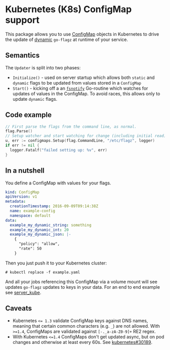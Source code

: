 # Kubernetes (K8s) ConfigMap support

This package allows you to use [ConfigMap](http://kubernetes.io/docs/user-guide/configmap/) objects in Kubernetes to 
drive the update of [dynamic](https://github.com/ldemailly/go-flagz/#dynamic-json-flag-with-a-validator-and-notifier) `go-flagz` at runtime of your service.

## Semantics

The `Updater` is split into two phases:
 
 * `Initialize()` - used on server startup which allows both `static` and `dynamic` flags to be updated from values
    stored in a `ConfigMap` 
 * `Start()` - kicking off a an [`fsnotify`](https://github.com/fsnotify/fsnotify) Go-routine which watches for updates 
   of values in the ConfigMap. To avoid races, this allows only to update `dynamic` flags.
   
## Code example

```go
// First parse the flags from the command line, as normal.
flag.Parse()
// Setup watcher and start watching for change (including initial read)
u, err := configmaps.Setup(flag.CommandLine, "/etc/flagz", logger)
if err != nil {
  logger.Fatalf("failed setting up: %v", err)
}
```

## In a nutshell

You define a ConfigMap with values for your flags.

```yaml
kind: ConfigMap
apiVersion: v1
metadata:
  creationTimestamp: 2016-09-09T09:14:38Z
  name: example-config
  namespace: default
data:
  example_my_dynamic_string: something
  example_my_dynamic_int: 20
  example_my_dynamic_json: |-
    {
      "policy": "allow",
      "rate": 50
    }
```

Then you just push it to your Kubernetes cluster:

```
# kubectl replace -f example.yaml
```

And all your jobs referencing this ConfigMap via a volume mount will see updates `go-flagz` updates to keys in your data. For an end to end example see [server_kube](../examples/server_kube).

## Caveats

 * Kubernetes `<= 1.3` validate ConfigMap keys against DNS names, meaning that certain common characters (e.g. `_`) are 
   not allowed. With `>=1.4`, ConfigMaps are validated against `[-._a-zA-Z0-9]+` RE2 regex.
 * With Kubernetes `<=1.4` ConfigMaps don't get updated async, but on pod changes and otherwise at least every 60s. See 
   [kubernetes#30189](https://github.com/kubernetes/kubernetes/issues/30189).
   



   

